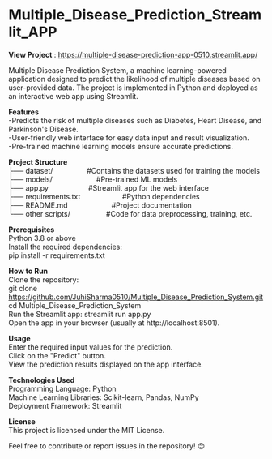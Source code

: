 # Multiple_Disease_Prediction_Streamlit_APP
**View Project** : https://multiple-disease-prediction-app-0510.streamlit.app/

Multiple Disease Prediction System, a machine learning-powered application designed to predict the likelihood of multiple diseases based on user-provided data. The project is implemented in Python and deployed as an interactive web app using Streamlit.

**Features** <br>
-Predicts the risk of multiple diseases such as Diabetes, Heart Disease, and Parkinson's Disease.<br>
-User-friendly web interface for easy data input and result visualization.<br>
-Pre-trained machine learning models ensure accurate predictions.

**Project Structure** <br>
├── dataset/&nbsp;&nbsp;&nbsp;&nbsp;&nbsp;&nbsp;&nbsp;&nbsp;&nbsp;&nbsp;&nbsp;&nbsp;&nbsp;&nbsp;&nbsp;&nbsp;&nbsp;#Contains the datasets used for training the models<br>
├── models/&nbsp;&nbsp;&nbsp;&nbsp;&nbsp;&nbsp;&nbsp;&nbsp;&nbsp;&nbsp;&nbsp;&nbsp;&nbsp;&nbsp;&nbsp;&nbsp;&nbsp;&nbsp;&nbsp;&nbsp;&nbsp;&nbsp;#Pre-trained ML models<br>
├── app.py&nbsp;&nbsp;&nbsp;&nbsp;&nbsp;&nbsp;&nbsp;&nbsp;&nbsp;&nbsp;&nbsp;&nbsp;&nbsp;&nbsp;&nbsp;&nbsp;&nbsp;&nbsp;&nbsp;&nbsp;#Streamlit app for the web interface<br>
├── requirements.txt&nbsp;&nbsp;&nbsp;&nbsp;&nbsp;&nbsp;&nbsp;&nbsp;&nbsp;&nbsp;&nbsp;&nbsp;&nbsp;&nbsp;&nbsp;&nbsp;&nbsp;&nbsp;&nbsp;&nbsp;&nbsp;#Python dependencies<br>
├── README.md&nbsp;&nbsp;&nbsp;&nbsp;&nbsp;&nbsp;&nbsp;&nbsp;&nbsp;&nbsp;&nbsp;&nbsp;&nbsp;&nbsp;&nbsp;&nbsp;&nbsp;&nbsp;&nbsp;&nbsp;&nbsp;&nbsp;#Project documentation<br>
└── other scripts/&nbsp;&nbsp;&nbsp;&nbsp;&nbsp;&nbsp;&nbsp;&nbsp;&nbsp;&nbsp;&nbsp;&nbsp;&nbsp;&nbsp;&nbsp;&nbsp;&nbsp;&nbsp;#Code for data preprocessing, training, etc.

**Prerequisites**<br>
Python 3.8 or above<br>
Install the required dependencies:<br>
pip install -r requirements.txt

**How to Run**<br>
Clone the repository:<br>
git clone https://github.com/JuhiSharma0510/Multiple_Disease_Prediction_System.git<br>
cd Multiple_Disease_Prediction_System<br>
Run the Streamlit app: streamlit run app.py<br>
Open the app in your browser (usually at http://localhost:8501).

**Usage**<br>
Enter the required input values for the prediction.<br>
Click on the "Predict" button.<br>
View the prediction results displayed on the app interface.

**Technologies Used**<br>
Programming Language: Python<br>
Machine Learning Libraries: Scikit-learn, Pandas, NumPy<br>
Deployment Framework: Streamlit

**License**<br>
This project is licensed under the MIT License.<br>

Feel free to contribute or report issues in the repository! 😊
